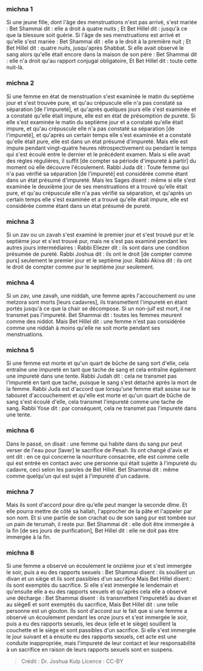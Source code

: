 
### michna 1
Si une jeune fille, dont l'âge des menstruations n'est pas arrivé, s'est mariée : Bet Shammai dit : elle a droit à quatre nuits ; Et Bet Hillel dit : jusqu'à ce que la blessure soit guérie. Si l'âge de ses menstruations est arrivé et qu'elle s'est mariée : Bet Shammai dit : elle a le droit à la première nuit ; Et Bet Hillel dit : quatre nuits, jusqu'après Shabbat. Si elle avait observé le sang alors qu'elle était encore dans la maison de son père : Bet Shammai dit : elle n'a droit qu'au rapport conjugal obligatoire, Et Bet Hillel dit : toute cette nuit-là.

### michna 2
Si une femme en état de menstruation s'est examinée le matin du septième jour et s'est trouvée pure, et qu'au crépuscule elle n'a pas constaté sa séparation [de l'impureté], et qu'après quelques jours elle s'est examinée et a constaté qu'elle était impure, elle est en état de présomption de pureté. Si elle s'est examinée le matin du septième jour et a constaté qu'elle était impure, et qu'au crépuscule elle n'a pas constaté sa séparation [de l'impureté], et qu'après un certain temps elle s'est examinée et a constaté qu'elle était pure, elle est dans un état présumé d'impureté. Mais elle est impure pendant vingt-quatre heures rétrospectivement ou pendant le temps qui s'est écoulé entre le dernier et le précédent examen. Mais si elle avait des règles régulières, il suffit [de compter sa période d'impureté à partir] du moment où elle découvre l'écoulement. Rabbi Juda dit : Toute femme qui n'a pas vérifié sa séparation [de l'impureté] est considérée comme étant dans un état présumé d'impureté. Mais les Sages disent : même si elle s'est examinée le deuxième jour de ses menstruations et a trouvé qu'elle était pure, et qu'au crépuscule elle n'a pas vérifié sa séparation, et qu'après un certain temps elle s'est examinée et a trouvé qu'elle était impure, elle est considérée comme étant dans un état présumé de pureté.

### michna 3
Si un zav ou un zavah s'est examiné le premier jour et s'est trouvé pur et le septième jour et s'est trouvé pur, mais ne s'est pas examiné pendant les autres jours intermédiaires : Rabbi Eliezer dit : ils sont dans une condition présumée de pureté. Rabbi Joshua dit : ils ont le droit [de compter comme purs] seulement le premier jour et le septième jour. Rabbi Akiva dit : ils ont le droit de compter comme pur le septième jour seulement.

### michna 4
Si un zav, une zavah, une niddah, une femme après l'accouchement ou une metzora sont morts [leurs cadavres], ils transmettent l'impureté en étant portés jusqu'à ce que la chair se décompose. Si un non-juif est mort, il ne transmet pas l'impureté. Bet Shammai dit : toutes les femmes meurent comme des niddot. Mais Bet Hillel dit : une femme n'est pas considérée comme une niddah à moins qu'elle ne soit morte pendant ses menstruations.

### michna 5
Si une femme est morte et qu'un quart de bûche de sang sort d'elle, cela entraîne une impureté en tant que tache de sang et cela entraîne également une impureté dans une tente. Rabbi Judah dit : cela ne transmet pas l'impureté en tant que tache, puisque le sang s'est détaché après la mort de la femme. Rabbi Juda est d'accord que lorsqu'une femme était assise sur le tabouret d'accouchement et qu'elle est morte et qu'un quart de bûche de sang s'est écoulé d'elle, cela transmet l'impureté comme une tache de sang. Rabbi Yose dit : par conséquent, cela ne transmet pas l'impureté dans une tente.

### michna 6
Dans le passé, on disait : une femme qui habite dans du sang pur peut verser de l'eau pour [laver] le sacrifice de Pesah. Ils ont changé d'avis et ont dit : en ce qui concerne la nourriture consacrée, elle est comme celle qui est entrée en contact avec une personne qui était sujette à l'impureté du cadavre, ceci selon les paroles de Bet Hillel. Bet Shammai dit : même comme quelqu'un qui est sujet à l'impureté d'un cadavre.

### michna 7
Mais ils sont d'accord pour dire qu'elle peut manger la seconde dîme. Et elle pourra mettre de côté sa hallah, l'approcher de la pâte et l'appeler par son nom. Et si une partie de son crachat ou de son sang pur est tombée sur un pain de terumah, il reste pur. Bet Shammai dit : elle doit être immergée à la fin [de ses jours de purification], Bet Hillel dit : elle ne doit pas être immergée à la fin.

### michna 8
Si une femme a observé un écoulement le onzième jour et s'est immergée le soir, puis a eu des rapports sexuels : Bet Shammai disent : ils souillent un divan et un siège et ils sont passibles d'un sacrifice Mais Bet Hillel disent : ils sont exemptés du sacrifice. Si elle s'est immergée le lendemain et qu'ensuite elle a eu des rapports sexuels et qu'après cela elle a observé une décharge : Bet Shammai disent : ils transmettent l'impureté5 au divan et au siège6 et sont exemptés du sacrifice, Mais Bet Hillel dit : une telle personne est un glouton. Ils sont d'accord sur le fait que si une femme a observé un écoulement pendant les onze jours et s'est immergée le soir, puis a eu des rapports sexuels, les deux (elle et le siège) souillent la couchette et le siège et sont passibles d'un sacrifice. Si elle s'est immergée le jour suivant et a ensuite eu des rapports sexuels, cet acte est une conduite inappropriée, mais l'impureté de leur contact et leur responsabilité à un sacrifice en raison de leurs rapports sexuels sont en suspens.

>Crédit : Dr. Joshua Kulp
>Licence : CC-BY
